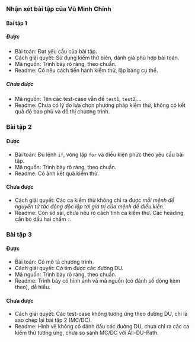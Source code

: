 ﻿### Nhận xét bài tập của Vũ Minh Chính

#### Bài tập 1

##### Được
- Bài toán: Đạt yêu cầu của bài tập.
- Cách giải quyết: Sử dụng kiểm thử biên, đánh giá phù hợp bài toán.
- Mã nguồn: Trình bày rõ ràng, theo chuẩn.
- Readme: Có nêu cách tiến hành kiểm thử, lập bảng cụ thể.

##### Chưa được
- Mã nguồn: Tên các test-case vẫn để `test1`, `test2`,...
- Readme: Chưa có lý do lựa chọn phương pháp kiểm thử, không có kết quả độ bao phủ và đồ thị chương trình.

### Bài tập 2

#### Được
- Bài toán: Đủ lệnh `if`, vòng lặp `for` và điều kiện phức theo yêu cầu bài tập.
- Mã nguồn: Trình bày rõ ràng, theo chuẩn.
- Readme: Có ảnh kết quả kiểm thử.

#### Chưa được
- Cách giải quyết: Các ca kiểm thử không chỉ ra được _mỗi mệnh đề nguyên tử tác động độc lập tới giá trị của mệnh đề điều kiện_.
- Readme: Còn sơ sài, chưa nêu rõ cách tính ca kiểm thử. Các heading cần bỏ dấu hai chấm `:`.

### Bài tập 3

#### Được
- Bài toán: Có mô tả chương trình.
- Cách giải quyết: Có tìm được các đường DU.
- Mã nguồn: Trình bày rõ ràng, theo chuẩn.
- Readme: Trình bày có hình ảnh và mã nguồn (có đánh số dòng kèm theo), dễ hiểu.

#### Chưa được
- Cách giải quyết: Các test-case không tương ứng theo đường DU, chỉ là sao chép lại bài tập 2 (MC/DC).
- Readme: Hinh vẽ không có đánh dấu các đường DU, chưa chỉ ra các ca kiểm thử tương ứng, chưa so sánh MC/DC với All-DU-Path.
